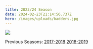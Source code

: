 ```yaml
---
title: 2023/24 Season
date: 2024-02-23T21:14:56.737Z
hero: /images/uploads/badders.jpg
---
```

![](/images/uploads/tables240317.jpg)

Previous Seasons: [2017-2018](/tables/season-2017-2018) [2018-2019](/tables/season-2018-2019)
